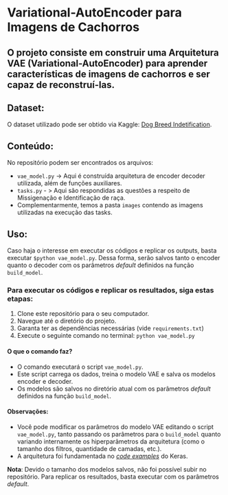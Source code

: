 # Variational-AutoEncoder para Imagens de Cachorros

## O projeto consiste em construir uma Arquitetura VAE (Variational-AutoEncoder) para aprender características de imagens de cachorros e ser capaz de reconstruí-las.

## Dataset:
  
O dataset utilizado pode ser obtido via Kaggle: [Dog Breed Indetification](https://www.kaggle.com/c/dog-breed-identification/data).

## Conteúdo:

No repositório podem ser encontrados os arquivos:
- `vae_model.py` -> Aqui é construída arquitetura de encoder decoder utilizada, além de funções auxiliares.
- `tasks.py` - > Aqui são respondidas as questões a respeito de Missigenação e Identificação de raça.
- Complementarmente, temos a pasta `images` contendo as imagens utilizadas na execução das tasks. 

## Uso:

Caso haja o interesse em executar os códigos e replicar os outputs, basta executar `$python vae_model.py`. Dessa forma, serão salvos tanto o encoder quanto o decoder com os parâmetros _default_ definidos na função `build_model`.

### Para executar os códigos e replicar os resultados, siga estas etapas:

1. Clone este repositório para o seu computador.
2. Navegue até o diretório do projeto.
3. Garanta ter as dependências necessárias (vide `requirements.txt`)
4. Execute o seguinte comando no terminal:
   `python vae_model.py`
   
#### O que o comando faz?

- O comando executará o script `vae_model.py`.
- Este script carrega os dados, treina o modelo VAE e salva os modelos encoder e decoder.
- Os modelos são salvos no diretório atual com os parâmetros _default_ definidos na função `build_model`.

#### Observações:

- Você pode modificar os parâmetros do modelo VAE editando o script `vae_model.py`, tanto passando os parâmetros para o `build_model` quanto variando internamente os hiperparâmetros da arquitetura (como o tamanho dos filtros, quantidade de camadas, etc.).
- A arquitetura foi fundamentada no [ _code examples_](https://keras.io/examples/generative/vae/) do Keras.


**Nota**: Devido o tamanho dos modelos salvos, não foi possível subir no repositório. Para replicar os resultados, basta executar com os parâmetros _default_.
